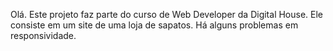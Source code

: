 Olá. Este projeto faz parte do curso de Web Developer da Digital House. Ele consiste em um site de uma loja de sapatos. Há alguns problemas em responsividade.
